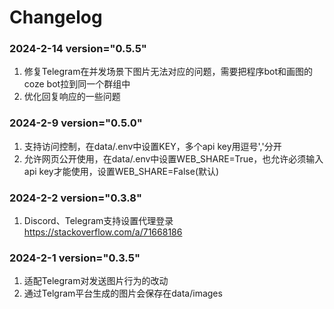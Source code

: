 # Changelog
### 2024-2-14 version="0.5.5"
1. 修复Telegram在并发场景下图片无法对应的问题，需要把程序bot和画图的coze bot拉到同一个群组中
2. 优化回复响应的一些问题

### 2024-2-9 version="0.5.0"
1. 支持访问控制，在data/.env中设置KEY，多个api key用逗号','分开
2. 允许网页公开使用，在data/.env中设置WEB_SHARE=True，也允许必须输入api key才能使用，设置WEB_SHARE=False(默认)

### 2024-2-2 version="0.3.8"
1. Discord、Telegram支持设置代理登录 https://stackoverflow.com/a/71668186

### 2024-2-1 version="0.3.5"
1. 适配Telegram对发送图片行为的改动
2. 通过Telgram平台生成的图片会保存在data/images
